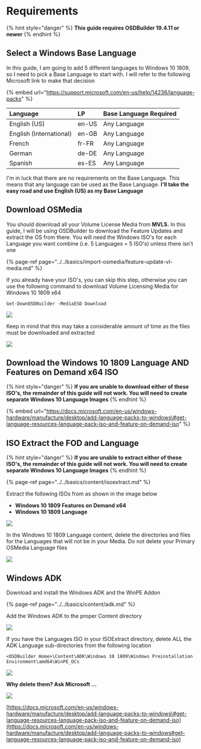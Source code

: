 # Requirements

{% hint style="danger" %}
**This guide requires OSDBuilder 19.4.11 or newer**
{% endhint %}

## Select a Windows Base Language

In this guide, I am going to add 5 different languages to Windows 10 1809, so I need to pick a Base Language to start with.  I will refer to the following Microsoft link to make that decision

{% embed url="https://support.microsoft.com/en-us/help/14236/language-packs" %}

| **Language** | **LP** | **Base Language Required** |
| :--- | :--- | :--- |
| English \(US\) | en-US | Any Language |
| English \(International\) | en-GB | Any Language |
| French | fr-FR | Any Language |
| German | de-DE | Any Language |
| Spanish | es-ES | Any Language |

I'm in luck that there are no requirements on the Base Language.  This means that any language can be used as the Base Language.  **I'll take the easy road and use English \(US\) as my Base Language**

## Download OSMedia

You should download all your Volume License Media from **MVLS.**  In this guide, I will be using OSDBuilder to download the Feature Updates and extract the OS from there.  You will need the Windows ISO's for each Language you want combine \(i.e. 5 Languages = 5 ISO's\) unless there isn't one

{% page-ref page="../../basics/import-osmedia/feature-update-vl-media.md" %}

If you already have your ISO's, you can skip this step, otherwise you can use the following command to download Volume Licensing Media for Windows 10 1809 x64

```text
Get-DownOSDBuilder -MediaESD Download
```

![](../../../../.gitbook/assets/image%20%28256%29.png)

Keep in mind that this may take a considerable amount of time as the files must be downloaded and extracted

![](../../../../.gitbook/assets/image%20%2845%29.png)

## Download the Windows 10 1809 Language AND Features on Demand x64 ISO

{% hint style="danger" %}
**If you are unable to download either of these ISO's, the remainder of this guide will not work.  You will need to create separate Windows 10 Language Images**
{% endhint %}

{% embed url="https://docs.microsoft.com/en-us/windows-hardware/manufacture/desktop/add-language-packs-to-windows\#get-language-resources-language-pack-iso-and-feature-on-demand-iso" %}

## ISO Extract the FOD and Language

{% hint style="danger" %}
**If you are unable to extract either of these ISO's, the remainder of this guide will not work.  You will need to create separate Windows 10 Language Images**
{% endhint %}

{% page-ref page="../../basics/content/isoextract.md" %}

Extract the following ISOs from as shown in the image below

* **Windows 10 1809 Features on Demand x64**
* **Windows 10 1809 Language**

![](../../../../.gitbook/assets/image%20%28203%29.png)

In the Windows 10 1809 Language content, delete the directories and files for the Languages that will not be in your Media.  Do not delete your Primary OSMedia Language files

![](../../../../.gitbook/assets/image%20%28288%29.png)

## Windows ADK

Download and install the Windows ADK and the WinPE Addon

{% page-ref page="../../basics/content/adk.md" %}

Add the Windows ADK to the proper Content directory

![](../../../../.gitbook/assets/image%20%2855%29.png)

If you have the Languages ISO in your ISOExtract directory, delete ALL the ADK Language sub-directories from the following location

```text
<OSDBuilder Home>\Content\ADK\Windows 10 1809\Windows Preinstallation Environment\amd64\WinPE_OCs
```

![](../../../../.gitbook/assets/image%20%2837%29.png)

**Why delete them?  Ask Microsoft ...**

![](../../../../.gitbook/assets/image%20%28130%29.png)

[https://docs.microsoft.com/en-us/windows-hardware/manufacture/desktop/add-language-packs-to-windows\#get-language-resources-language-pack-iso-and-feature-on-demand-iso](https://docs.microsoft.com/en-us/windows-hardware/manufacture/desktop/add-language-packs-to-windows#get-language-resources-language-pack-iso-and-feature-on-demand-iso)

